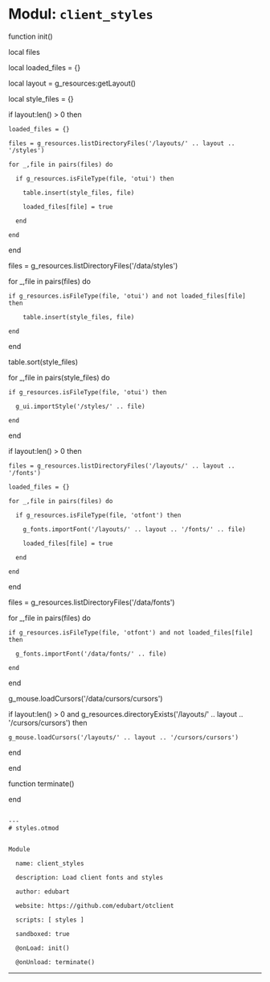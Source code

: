 # Modul: `client_styles`


function init()

  local files

  local loaded_files = {}

  local layout = g_resources:getLayout()

  local style_files = {}

  if layout:len() > 0 then

    loaded_files = {}

    files = g_resources.listDirectoryFiles('/layouts/' .. layout .. '/styles')

    for _,file in pairs(files) do

      if g_resources.isFileType(file, 'otui') then

        table.insert(style_files, file)

        loaded_files[file] = true

      end

    end  

  end

  files = g_resources.listDirectoryFiles('/data/styles')

  for _,file in pairs(files) do

    if g_resources.isFileType(file, 'otui') and not loaded_files[file] then

        table.insert(style_files, file)

    end

  end

  table.sort(style_files)

  for _,file in pairs(style_files) do

    if g_resources.isFileType(file, 'otui') then

      g_ui.importStyle('/styles/' .. file)

    end

  end

  if layout:len() > 0 then

    files = g_resources.listDirectoryFiles('/layouts/' .. layout .. '/fonts')

    loaded_files = {}

    for _,file in pairs(files) do

      if g_resources.isFileType(file, 'otfont') then

        g_fonts.importFont('/layouts/' .. layout .. '/fonts/' .. file)

        loaded_files[file] = true

      end

    end

  end

  files = g_resources.listDirectoryFiles('/data/fonts')

  for _,file in pairs(files) do

    if g_resources.isFileType(file, 'otfont') and not loaded_files[file] then

      g_fonts.importFont('/data/fonts/' .. file)

    end

  end

  g_mouse.loadCursors('/data/cursors/cursors')

  if layout:len() > 0 and g_resources.directoryExists('/layouts/' .. layout .. '/cursors/cursors') then

    g_mouse.loadCursors('/layouts/' .. layout .. '/cursors/cursors')    

  end

end

function terminate()

end

```

---
# styles.otmod


Module

  name: client_styles

  description: Load client fonts and styles

  author: edubart

  website: https://github.com/edubart/otclient

  scripts: [ styles ]

  sandboxed: true

  @onLoad: init()

  @onUnload: terminate()

```

---
